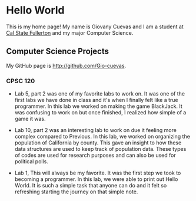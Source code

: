 # Hello World

This is my home page! My name is Giovany Cuevas and I am a student at [Cal State Fullerton](http://www.fullerton.edu/) and my major Computer Science.

## Computer Science Projects

My GitHub page is http://github.com/Gio-cuevas.

### CPSC 120

* Lab 5, part 2 was one of my favorite labs to work on. It was one of the first labs we have done in class and it's when I finally felt like a true programmer. In this lab we worked on making the game BlackJack. It was confusing to work on but once finished, I realized how simple of a game it was.

* Lab 10, part 2 was an interesting lab to work on due it feeling more complex compared to Previous. In this lab, we worked on organizing the population of California by county. This gave an insight to how these data structures are used to keep track of population data. These types of codes are used for research purposes and can also be used for political polls. 

* Lab 1, This will always be my favorite. It was the first step we took to becoming a programmer. In this lab, we were able to print out Hello World. It is such a simple task that anyone can do and it felt so refreshing starting the journey on that simple note.
